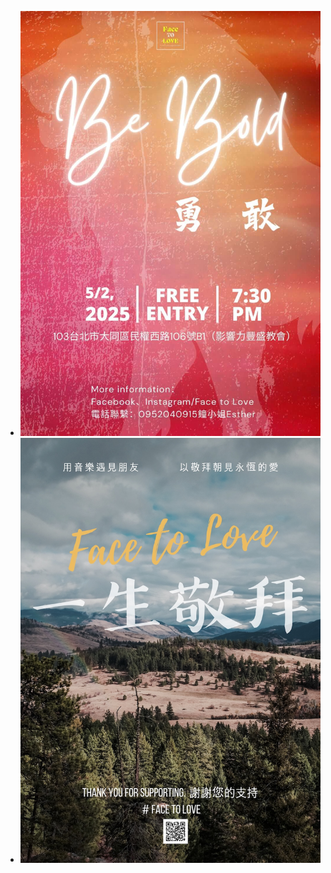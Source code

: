 <!---
如欲新增新的活動訊息, 參照下列三個步驟:

1. 製作圖檔
  1.1 將海報圖檔改成這個尺寸: 1024 × 1449, 72dpi
  1.2 將圖檔上傳至 tinypng.com 縮小並下載
  1.3 將壓縮好的圖檔上傳至 /events. 名稱建議活動日期方便管理, 例如 2025-05-02.jpg

2. 以此格式新增條目在下:

- [![圖片說明](./events/圖檔.jpg)](連結)

--->

- [![勇敢](./events/2025-05-02.jpg)](https://www.facebook.com/share/1BGMx3Lx6s/)
- [![一生敬拜](./events/2019-02-16.jpg)](https://www.facebook.com/media/set/?set=a.2308825219127898&type=3&locale=zh_TW)
